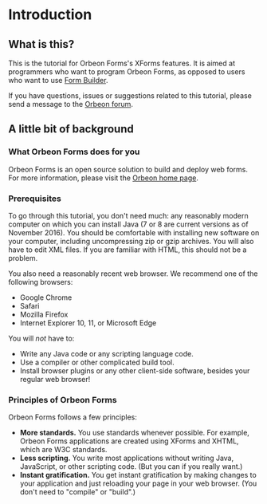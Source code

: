 # Introduction

<!-- toc -->

## What is this?

This is the tutorial for Orbeon Forms's XForms features. It is aimed at programmers who want to program Orbeon Forms, as opposed to users who want to use [Form Builder][3].

If you have questions, issues or suggestions related to this tutorial, please send a message to the [Orbeon forum][2].

## A little bit of background

### What Orbeon Forms does for you

Orbeon Forms is an open source solution to build and deploy web forms. For more information, please visit the [Orbeon home page][1].

### Prerequisites

To go through this tutorial, you don't need much: any reasonably modern computer on which you can install Java (7 or 8 are current versions as of November 2016). You should be comfortable with installing new software on your computer, including uncompressing zip or gzip archives. You will also have to edit XML files. If you are familiar with HTML, this should not be a problem.

You also need a reasonably recent web browser. We recommend one of the following browsers:

* Google Chrome
* Safari
* Mozilla Firefox
* Internet Explorer 10, 11, or Microsoft Edge

You will _not_ have to:

* Write any Java code or any scripting language code.
* Use a compiler or other complicated build tool.
* Install browser plugins or any other client-side software, besides your regular web browser!

### Principles of Orbeon Forms

Orbeon Forms follows a few principles:

* **More standards.** You use standards whenever possible. For example, Orbeon Forms applications are created using XForms and XHTML, which are W3C standards.
* **Less scripting.** You write most applications without writing Java, JavaScript, or other scripting code. (But you can if you really want.)
* **Instant gratification.** You get instant gratification by making changes to your application and just reloading your page in your web browser. (You don't need to "compile" or "build".)

[1]: http://www.orbeon.com/
[2]: http://discuss.orbeon.com/
[3]: http://doc.orbeon.com/form-builder/index.html
